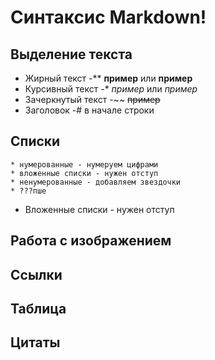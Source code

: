 # Синтаксис Markdown!

## Выделение текста
* Жирный текст -** **пример** или __пример__
* Курсивный текст -* *пример* или _пример_
* Зачеркнутый текст -~~ ~~пример~~
* Заголовок -# в начале строки
## Списки
    * нумерованные - нумеруем цифрами
    * вложенные списки - нужен отступ
    * ненумерованные - добавляем звездочки
    * ???пше
* Вложенные списки - нужен отступ

## Работа с изображением

## Ссылки

## Таблица

## Цитаты